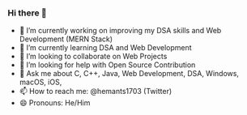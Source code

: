 ### Hi there 👋

<!--
**hemants1703/hemants1703** is a ✨ _special_ ✨ repository because its `README.md` (this file) appears on your GitHub profile.

Here are some ideas to get you started:
-->
- 🔭 I’m currently working on improving my DSA skills and Web Development (MERN Stack)
- 🌱 I’m currently learning DSA and Web Development
- 👯 I’m looking to collaborate on Web Projects
- 🤔 I’m looking for help with Open Source Contribution
- 💬 Ask me about C, C++, Java, Web Development, DSA, Windows, macOS, iOS, 
- 📫 How to reach me: @hemants1703 (Twitter)
- 😄 Pronouns: He/Him
<!-- - ⚡ Fun fact:  -->

